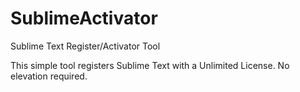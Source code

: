 # SublimeActivator
Sublime Text Register/Activator Tool

This simple tool registers Sublime Text with a Unlimited License. No elevation required.
